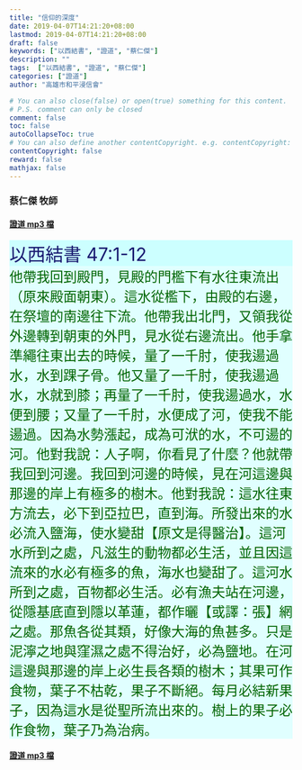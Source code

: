```yaml
---
title: "信仰的深度"
date: 2019-04-07T14:21:20+08:00
lastmod: 2019-04-07T14:21:20+08:00
draft: false
keywords: ["以西結書", "證道", "蔡仁傑"]
description: ""
tags:  ["以西結書", "證道", "蔡仁傑"]
categories: ["證道"]
author: "高雄市和平浸信會"

# You can also close(false) or open(true) something for this content.
# P.S. comment can only be closed
comment: false
toc: false
autoCollapseToc: true
# You can also define another contentCopyright. e.g. contentCopyright: "This is another copyright."
contentCopyright: false
reward: false
mathjax: false
---
```


### 蔡仁傑 牧師

#### [證道 mp3 檔](/mp3-s/s20190407.mp3 "信仰的深度")

<div style="background-color:#CCFFFF"><font size="6", color="#191970">
以西結書 47:1-12
</font>
</div>

<div style="background-color:#E0FFFF"><font size="5", color="#006400">
他帶我回到殿門，見殿的門檻下有水往東流出（原來殿面朝東）。這水從檻下，由殿的右邊，在祭壇的南邊往下流。他帶我出北門，又領我從外邊轉到朝東的外門，見水從右邊流出。他手拿準繩往東出去的時候，量了一千肘，使我逿過水，水到踝子骨。他又量了一千肘，使我逿過水，水就到膝；再量了一千肘，使我逿過水，水便到腰；又量了一千肘，水便成了河，使我不能逿過。因為水勢漲起，成為可洑的水，不可逿的河。他對我說：人子啊，你看見了什麼？他就帶我回到河邊。我回到河邊的時候，見在河這邊與那邊的岸上有極多的樹木。他對我說：這水往東方流去，必下到亞拉巴，直到海。所發出來的水必流入鹽海，使水變甜【原文是得醫治】。這河水所到之處，凡滋生的動物都必生活，並且因這流來的水必有極多的魚，海水也變甜了。這河水所到之處，百物都必生活。必有漁夫站在河邊，從隱基底直到隱以革蓮，都作曬【或譯：張】網之處。那魚各從其類，好像大海的魚甚多。只是泥濘之地與窪濕之處不得治好，必為鹽地。在河這邊與那邊的岸上必生長各類的樹木；其果可作食物，葉子不枯乾，果子不斷絕。每月必結新果子，因為這水是從聖所流出來的。樹上的果子必作食物，葉子乃為治病。
</font>
</div>

#### [證道 mp3 檔](/mp3-s/s20190407.mp3 "信仰的深度")
